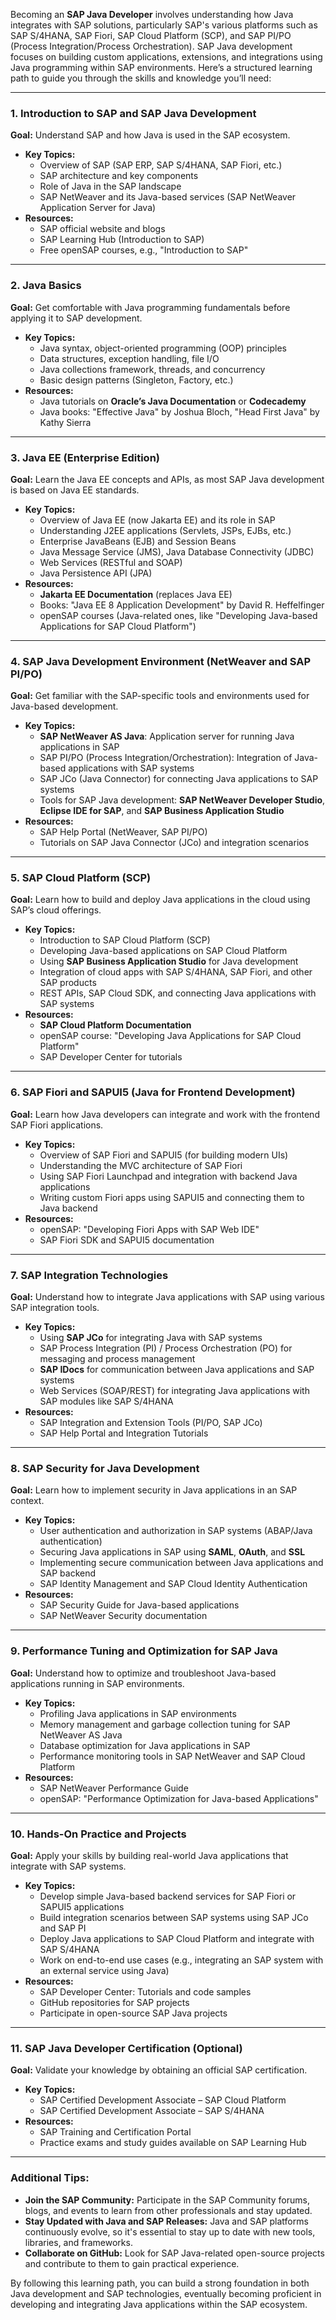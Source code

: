 Becoming an **SAP Java Developer** involves understanding how Java integrates with SAP solutions, particularly SAP's various platforms such as SAP S/4HANA, SAP Fiori, SAP Cloud Platform (SCP), and 
SAP PI/PO (Process Integration/Process Orchestration). SAP Java development focuses on building custom applications, extensions, and integrations using Java programming within SAP environments. 
Here’s a structured learning path to guide you through the skills and knowledge you’ll need:

---

### **1. Introduction to SAP and SAP Java Development**
   **Goal:** Understand SAP and how Java is used in the SAP ecosystem.
   - **Key Topics:**
     - Overview of SAP (SAP ERP, SAP S/4HANA, SAP Fiori, etc.)
     - SAP architecture and key components
     - Role of Java in the SAP landscape
     - SAP NetWeaver and its Java-based services (SAP NetWeaver Application Server for Java)
   - **Resources:**
     - SAP official website and blogs
     - SAP Learning Hub (Introduction to SAP)
     - Free openSAP courses, e.g., "Introduction to SAP"

---

### **2. Java Basics**
   **Goal:** Get comfortable with Java programming fundamentals before applying it to SAP development.
   - **Key Topics:**
     - Java syntax, object-oriented programming (OOP) principles
     - Data structures, exception handling, file I/O
     - Java collections framework, threads, and concurrency
     - Basic design patterns (Singleton, Factory, etc.)
   - **Resources:**
     - Java tutorials on **Oracle’s Java Documentation** or **Codecademy**
     - Java books: "Effective Java" by Joshua Bloch, "Head First Java" by Kathy Sierra

---

### **3. Java EE (Enterprise Edition)**
   **Goal:** Learn the Java EE concepts and APIs, as most SAP Java development is based on Java EE standards.
   - **Key Topics:**
     - Overview of Java EE (now Jakarta EE) and its role in SAP
     - Understanding J2EE applications (Servlets, JSPs, EJBs, etc.)
     - Enterprise JavaBeans (EJB) and Session Beans
     - Java Message Service (JMS), Java Database Connectivity (JDBC)
     - Web Services (RESTful and SOAP)
     - Java Persistence API (JPA)
   - **Resources:**
     - **Jakarta EE Documentation** (replaces Java EE)
     - Books: "Java EE 8 Application Development" by David R. Heffelfinger
     - openSAP courses (Java-related ones, like "Developing Java-based Applications for SAP Cloud Platform")

---

### **4. SAP Java Development Environment (NetWeaver and SAP PI/PO)**
   **Goal:** Get familiar with the SAP-specific tools and environments used for Java-based development.
   - **Key Topics:**
     - **SAP NetWeaver AS Java**: Application server for running Java applications in SAP
     - SAP PI/PO (Process Integration/Orchestration): Integration of Java-based applications with SAP systems
     - SAP JCo (Java Connector) for connecting Java applications to SAP systems
     - Tools for SAP Java development: **SAP NetWeaver Developer Studio**, **Eclipse IDE for SAP**, and **SAP Business Application Studio**
   - **Resources:**
     - SAP Help Portal (NetWeaver, SAP PI/PO)
     - Tutorials on SAP Java Connector (JCo) and integration scenarios

---

### **5. SAP Cloud Platform (SCP)**
   **Goal:** Learn how to build and deploy Java applications in the cloud using SAP’s cloud offerings.
   - **Key Topics:**
     - Introduction to SAP Cloud Platform (SCP)
     - Developing Java-based applications on SAP Cloud Platform
     - Using **SAP Business Application Studio** for Java development
     - Integration of cloud apps with SAP S/4HANA, SAP Fiori, and other SAP products
     - REST APIs, SAP Cloud SDK, and connecting Java applications with SAP systems
   - **Resources:**
     - **SAP Cloud Platform Documentation**
     - openSAP course: "Developing Java Applications for SAP Cloud Platform"
     - SAP Developer Center for tutorials

---

### **6. SAP Fiori and SAPUI5 (Java for Frontend Development)**
   **Goal:** Learn how Java developers can integrate and work with the frontend SAP Fiori applications.
   - **Key Topics:**
     - Overview of SAP Fiori and SAPUI5 (for building modern UIs)
     - Understanding the MVC architecture of SAP Fiori
     - Using SAP Fiori Launchpad and integration with backend Java applications
     - Writing custom Fiori apps using SAPUI5 and connecting them to Java backend
   - **Resources:**
     - openSAP: "Developing Fiori Apps with SAP Web IDE"
     - SAP Fiori SDK and SAPUI5 documentation

---

### **7. SAP Integration Technologies**
   **Goal:** Understand how to integrate Java applications with SAP using various SAP integration tools.
   - **Key Topics:**
     - Using **SAP JCo** for integrating Java with SAP systems
     - SAP Process Integration (PI) / Process Orchestration (PO) for messaging and process management
     - **SAP IDocs** for communication between Java applications and SAP systems
     - Web Services (SOAP/REST) for integrating Java applications with SAP modules like SAP S/4HANA
   - **Resources:**
     - SAP Integration and Extension Tools (PI/PO, SAP JCo)
     - SAP Help Portal and Integration Tutorials

---

### **8. SAP Security for Java Development**
   **Goal:** Learn how to implement security in Java applications in an SAP context.
   - **Key Topics:**
     - User authentication and authorization in SAP systems (ABAP/Java authentication)
     - Securing Java applications in SAP using **SAML**, **OAuth**, and **SSL**
     - Implementing secure communication between Java applications and SAP backend
     - SAP Identity Management and SAP Cloud Identity Authentication
   - **Resources:**
     - SAP Security Guide for Java-based applications
     - SAP NetWeaver Security documentation

---

### **9. Performance Tuning and Optimization for SAP Java**
   **Goal:** Understand how to optimize and troubleshoot Java-based applications running in SAP environments.
   - **Key Topics:**
     - Profiling Java applications in SAP environments
     - Memory management and garbage collection tuning for SAP NetWeaver AS Java
     - Database optimization for Java applications in SAP
     - Performance monitoring tools in SAP NetWeaver and SAP Cloud Platform
   - **Resources:**
     - SAP NetWeaver Performance Guide
     - openSAP: "Performance Optimization for Java-based Applications"

---

### **10. Hands-On Practice and Projects**
   **Goal:** Apply your skills by building real-world Java applications that integrate with SAP systems.
   - **Key Topics:**
     - Develop simple Java-based backend services for SAP Fiori or SAPUI5 applications
     - Build integration scenarios between SAP systems using SAP JCo and SAP PI
     - Deploy Java applications to SAP Cloud Platform and integrate with SAP S/4HANA
     - Work on end-to-end use cases (e.g., integrating an SAP system with an external service using Java)
   - **Resources:**
     - SAP Developer Center: Tutorials and code samples
     - GitHub repositories for SAP projects
     - Participate in open-source SAP Java projects

---

### **11. SAP Java Developer Certification (Optional)**
   **Goal:** Validate your knowledge by obtaining an official SAP certification.
   - **Key Topics:**
     - SAP Certified Development Associate – SAP Cloud Platform
     - SAP Certified Development Associate – SAP S/4HANA
   - **Resources:**
     - SAP Training and Certification Portal
     - Practice exams and study guides available on SAP Learning Hub

---

### Additional Tips:
- **Join the SAP Community:** Participate in the SAP Community forums, blogs, and events to learn from other professionals and stay updated.
- **Stay Updated with Java and SAP Releases:** Java and SAP platforms continuously evolve, so it's essential to stay up to date with new tools, libraries, and frameworks.
- **Collaborate on GitHub:** Look for SAP Java-related open-source projects and contribute to them to gain practical experience.

By following this learning path, you can build a strong foundation in both Java development and SAP technologies, eventually becoming proficient in developing and integrating Java applications within the SAP ecosystem.
